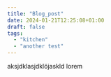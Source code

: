 ```yaml
---
title: "Blog_post"
date: 2024-01-21T12:25:08+01:00
draft: false
tags:
  - "kitchen"
  - "another test"
---
```


aksjdklasjdklöjaskld lorem
